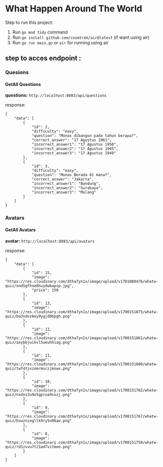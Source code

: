 # What Happen Around The World

Step to run this project:

1. Run `go mod tidy` command
2. Run `go install github.com/cosmtrek/air@latest` (if want using air)
3. Run `go run main.go` or `air` for running using air


## step to acces endpoint :

### Quesions

#### GetAll Questions

**questions:**
`http://localhost:8083/api/questions`

response: 

```
{
    "data": [
        {
            "id": 2,
            "difficulty": "easy",
            "question": "Monas dibangun pada tahun berapa?",
            "correct_answer": "17 Agustus 1961",
            "incorrect_answer1": "17 Agustus 1950",
            "incorrect_answer2": "17 Agustus 1945",
            "incorrect_answer3": "17 Agustus 1949"
        },
        {
            "id": 3,
            "difficulty": "easy",
            "question": "Monas Berada di mana?",
            "correct_answer": "Jakarta",
            "incorrect_answer1": "Bandung",
            "incorrect_answer2": "Surabaya",
            "incorrect_answer3": "Malang"
        }
    ]
}

```
### Avatars

#### GetAll Avatars

**avatar:**
`http://localhost:8083/api/avatars`

response:

```
{
    "data": [
        {
            "id": 15,
            "image": "https://res.cloudinary.com/dtha7yn1x/image/upload/v1701080476/whatw-quiz/ond5gfhxe6huydwbapsp.jpg",
            "price": 150
        },
        {
            "id": 13,
            "image": "https://res.cloudinary.com/dtha7yn1x/image/upload/v1700151875/whatw-quiz/ba3vdvz6ey9ygjd0bpgh.png"
        },
        {
            "id": 12,
            "image": "https://res.cloudinary.com/dtha7yn1x/image/upload/v1700151861/whatw-quiz/axybbjuikvl5ueuhhiag.png"
        },
        {
            "id": 11,
            "image": "https://res.cloudinary.com/dtha7yn1x/image/upload/v1700151800/whatw-quiz/twf4tjxzomrmsczjmswx.png"
        },
        {
            "id": 10,
            "image": "https://res.cloudinary.com/dtha7yn1x/image/upload/v1700151782/whatw-quiz/nxdxs3u9o5gprua9sxzj.png"
        },
        {
            "id": 9,
            "image": "https://res.cloudinary.com/dtha7yn1x/image/upload/v1700151767/whatw-quiz/bswzniegllk9ry5n06ae.png"
        },
        {
            "id": 8,
            "image": "https://res.cloudinary.com/dtha7yn1x/image/upload/v1700151750/whatw-quiz/rd1zvvu7t21ad7vitmoe.png"
        }
    ]
}

```